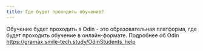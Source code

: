 ```yaml
---
title: Где будет проходить обучение?
---
```


Обучение будет проходить в Odin  -  это образовательная платформа, где будет проходить обучение в онлайн-формате. Подробнее об Odin <https://gramax.smile-tech.study/OdinStudents_help> 